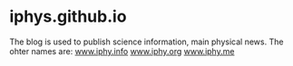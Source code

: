 # iphys.github.io
The blog is used to publish science information, main physical news.
The ohter names are:
www.iphy.info
www.iphy.org
www.iphy.me


